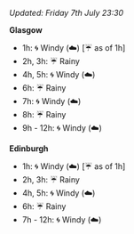 *Updated: Friday 7th July 23:30*

**Glasgow**

* 1h: :cyclone: Windy (:cloud:) [:umbrella: as of 1h]
* 2h, 3h: :umbrella: Rainy
* 4h, 5h: :cyclone: Windy (:cloud:)
* 6h: :umbrella: Rainy
* 7h: :cyclone: Windy (:cloud:)
* 8h: :umbrella: Rainy
* 9h - 12h: :cyclone: Windy (:cloud:)

**Edinburgh**

* 1h: :cyclone: Windy (:cloud:) [:umbrella: as of 1h]
* 2h, 3h: :umbrella: Rainy
* 4h, 5h: :cyclone: Windy (:cloud:)
* 6h: :umbrella: Rainy
* 7h - 12h: :cyclone: Windy (:cloud:)
